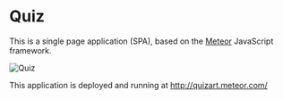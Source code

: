Quiz
=========
This is a single page application (SPA), based on the [Meteor](http://www.meteor.com) JavaScript framework.

![Quiz](http://i.imgur.com/wP5n3aV.jpg)

This application is deployed and running at <http://quizart.meteor.com/>
